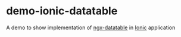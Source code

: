 # demo-ionic-datatable
A demo to show implementation of [ngx-datatable](https://github.com/swimlane/ngx-datatable "swimlane/ngx-datatable") in [Ionic](http://ionicframework.com/docs/) application

